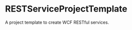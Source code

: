 RESTServiceProjectTemplate
==========================

A project template to create WCF RESTful services.
